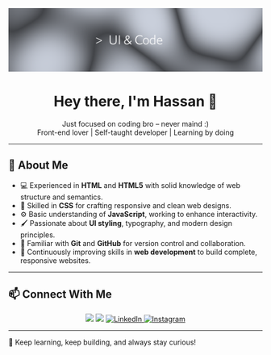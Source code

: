 <p align="center">
  <img src="Ui-pho.png" alt="Banner" />
</p>
<h1 align="center">Hey there, I'm Hassan 👋</h1>
<p align="center">
  Just focused on coding bro – never maind :)<br>
  Front-end lover | Self-taught developer | Learning by doing
</p>

---

## 🧠 About Me

- 💻 Experienced in **HTML** and **HTML5** with solid knowledge of web structure and semantics.  
- 🎨 Skilled in **CSS** for crafting responsive and clean web designs.  
- ⚙️ Basic understanding of **JavaScript**, working to enhance interactivity.  
- 🖌️ Passionate about **UI styling**, typography, and modern design principles.  
- 🔧 Familiar with **Git** and **GitHub** for version control and collaboration.  
- 🚀 Continuously improving skills in **web development** to build complete, responsive websites.

---
## 📫 Connect With Me

<p align="center">
  <a href="https://github.com/hassanowner"><img src="https://img.shields.io/badge/-GitHub-181717?style=flat&logo=github" /></a>
  <a href="mailto:hassanowner66@gmail.com"><img src="https://img.shields.io/badge/-Email-D14836?style=flat&logo=gmail&logoColor=white" /></a>
  <a href="https://www.linkedin.com/in/hassan-kadem-6127b336b" target="_blank" rel="noopener noreferrer">
    <img src="https://img.shields.io/badge/-LinkedIn-0A66C2?style=flat&logo=linkedin&logoColor=white" alt="LinkedIn" />
  </a>
  <a href="https://www.instagram.com/thehasll" target="_blank" rel="noopener noreferrer">
    <img src="https://img.shields.io/badge/-Instagram-E4405F?style=flat&logo=instagram&logoColor=white" alt="Instagram" />
  </a>
</p>
</p>

---

<p align="left">
  🚀 Keep learning, keep building, and always stay curious!
</p>
